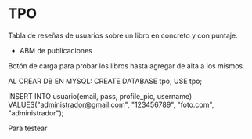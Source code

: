 # TPO
Tabla de reseñas de usuarios sobre un libro en concreto y con puntaje. 
* ABM de publicaciones

Botón de carga para probar los libros hasta agregar de alta a los mismos.

AL CREAR DB EN MYSQL:
CREATE DATABASE tpo;
USE tpo;


INSERT INTO usuario(email, pass, profile_pic, username) VALUES("administrador@gmail.com", "123456789", "foto.com", "administrador");

Para testear
